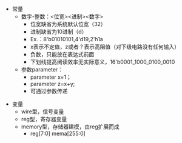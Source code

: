 - 常量
	- 数字-整数：<位宽><进制><数字>
		- 位宽缺省为系统默认位宽（32）
		- 进制缺省为10进制（d）
		- Ex.：8'b01010101,4'd19,2'h1a
		- x表示不定值，z或者？表示高阻值（对下级电路没有任何输入）
		- 负数，只能放在表达式前面
		- 下划线提高阅读效率无实际意义，16'b0001_1000_0100_0010
	- 参数parameter：
		- parameter x=1；
		- parameter z=x+y;
		- 可通过参数传递

+ 变量
	+ wire型，信号变量
	+ reg型，寄存器变量
	+ memory型，存储器建模，由reg扩展而成
		+ reg[7:0] mema[255:0]